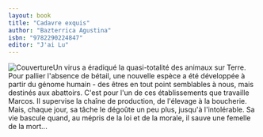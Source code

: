 ```yaml
---
layout: book
title: "Cadavre exquis"
author: "Bazterrica Agustina"
isbn: "9782290224847"
editor: "J'ai Lu"
---
```

![Couverture](/img/9782290224847.jpg)Un virus a éradiqué la quasi-totalité des animaux sur Terre. Pour pallier l'absence de bétail, une nouvelle espèce a été développée à partir du génome humain - des êtres en tout point semblables à nous, mais destinés aux abattoirs.
C'est pour l'un de ces établissements que travaille Marcos. Il supervise la chaîne de production, de l'élevage à la boucherie. Mais, chaque jour, sa tâche le dégoûte un peu plus, jusqu'à l'intolérable. Sa vie bascule quand, au mépris de la loi et de la morale, il sauve une femelle de la mort...
